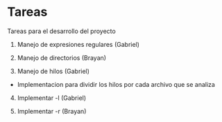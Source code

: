 <h1>Tareas</h1>


<p>
Tareas para el desarrollo del proyecto

1) Manejo de expresiones regulares (Gabriel)

2) Manejo de directorios (Brayan)

3) Manejo de hilos (Gabriel)

- Implementacion para dividir los hilos por cada archivo que se analiza

4) Implementar -l (Gabriel)

5) Implementar -r (Brayan)
</p>





